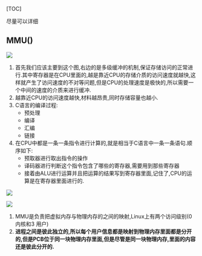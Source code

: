 [TOC]

尽量可以详细

## MMU()

![](https://ws1.sinaimg.cn/large/891f7782ly1fwdn2dcrz8j20pq0ciwfk.jpg)

1. 首先我们应该主要到这个图,右边的是多级缓冲的机制,保证存储访问的正常进行.其中寄存器是在CPU里面的,越是靠近CPU的存储介质的访问速度就越快,这样就产生了访问速度的不对等问题,但是CPU的处理速度是极快的,所以需要一个中间的速度的介质来进行缓冲.
2. 越靠近CPU的访问速度越快,材料越昂贵,同时存储容量也越小.
3. C语言的编译过程:
   - 预处理
   - 编译
   - 汇编
   - 链接
4. 在CPU中都是一条一条指令进行计算的,就是相当于C语言中一条一条语句.顺序如下:
   - 预取器进行取出指令的操作
   - 译码器进行判断这个指令包含了哪些的寄存器,需要用到那些寄存器
   - 接着由ALU进行运算并且把运算的结果写到寄存器里面,记住了,CPU的运算是在寄存器里面进行的.



![](https://ws1.sinaimg.cn/large/891f7782ly1fwdn8oi520j20je0afmze.jpg)

![](https://ws1.sinaimg.cn/large/891f7782ly1fwdng4253dj20w90d3dj7.jpg)

1. MMU是负责把虚拟内存与物理内存的之间的映射,Linux上有两个访问级别(0 内核和3 用户)
2. **进程之间是彼此独立的,所以每个用户信息都是映射到物理内存里面都是分开的,但是PCB位于同一块物理内存里面,但是尽管是同一块物理内存,里面的内容还是彼此分开的.**